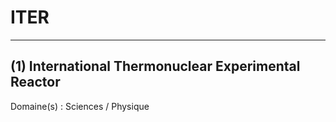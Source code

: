# ITER

--------------------

## (1) International Thermonuclear Experimental Reactor

Domaine(s) : Sciences / Physique
